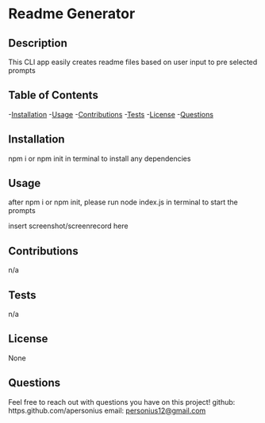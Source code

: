 # Readme Generator



## Description
This CLI app easily creates readme files based on user input to pre selected prompts

## Table of Contents
  -[Installation](#installation)
  -[Usage](#usage)
  -[Contributions](#contributing)
  -[Tests](#tests)
  -[License](#license)
  -[Questions](#questions)

## Installation
npm i or npm init in terminal to install any dependencies

## Usage
after npm i or npm init, please run node index.js in terminal to start the prompts



insert screenshot/screenrecord here



## Contributions
n/a

## Tests
n/a

## License
None





## Questions
Feel free to reach out with questions you have on this project! github: https.github.com/apersonius email: personius12@gmail.com
